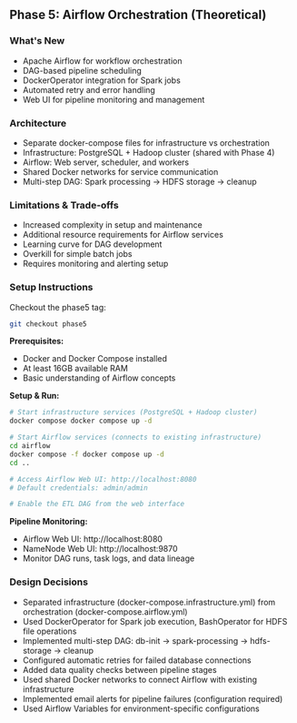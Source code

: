 ## Phase 5: Airflow Orchestration (Theoretical)

### What's New
- Apache Airflow for workflow orchestration
- DAG-based pipeline scheduling
- DockerOperator integration for Spark jobs
- Automated retry and error handling
- Web UI for pipeline monitoring and management

### Architecture
- Separate docker-compose files for infrastructure vs orchestration
- Infrastructure: PostgreSQL + Hadoop cluster (shared with Phase 4)
- Airflow: Web server, scheduler, and workers
- Shared Docker networks for service communication
- Multi-step DAG: Spark processing → HDFS storage → cleanup

### Limitations & Trade-offs
- Increased complexity in setup and maintenance
- Additional resource requirements for Airflow services
- Learning curve for DAG development
- Overkill for simple batch jobs
- Requires monitoring and alerting setup

### Setup Instructions
Checkout the phase5 tag:
```bash
git checkout phase5
```

**Prerequisites:**
- Docker and Docker Compose installed
- At least 16GB available RAM
- Basic understanding of Airflow concepts

**Setup & Run:**
```bash
# Start infrastructure services (PostgreSQL + Hadoop cluster)
docker compose docker compose up -d

# Start Airflow services (connects to existing infrastructure)
cd airflow
docker compose -f docker compose up -d
cd ..

# Access Airflow Web UI: http://localhost:8080
# Default credentials: admin/admin

# Enable the ETL DAG from the web interface
```

**Pipeline Monitoring:**
- Airflow Web UI: http://localhost:8080
- NameNode Web UI: http://localhost:9870
- Monitor DAG runs, task logs, and data lineage

### Design Decisions
- Separated infrastructure (docker-compose.infrastructure.yml) from orchestration (docker-compose.airflow.yml)
- Used DockerOperator for Spark job execution, BashOperator for HDFS file operations
- Implemented multi-step DAG: db-init → spark-processing → hdfs-storage → cleanup
- Configured automatic retries for failed database connections
- Added data quality checks between pipeline stages
- Used shared Docker networks to connect Airflow with existing infrastructure
- Implemented email alerts for pipeline failures (configuration required)
- Used Airflow Variables for environment-specific configurations